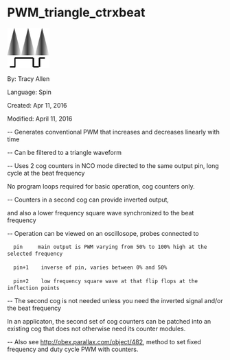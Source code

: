 # PWM_triangle_ctrxbeat

![trianglePWM.png](trianglePWM.png)

By: Tracy Allen

Language: Spin

Created: Apr 11, 2016

Modified: April 11, 2016

\-- Generates conventional PWM that increases and decreases linearly with time

\-- Can be filtered to a triangle waveform

\-- Uses 2 cog counters in NCO mode directed to the  same output pin, long cycle at the beat frequency

   No program loops required for basic operation, cog counters only.

\-- Counters in a second cog can provide inverted output,

   and also a lower frequency square wave synchronized to the beat frequency

\-- Operation can be viewed on an oscillosope, probes connected to

      pin     main output is PWM varying from 50% to 100% high at the selected frequency

      pin+1    inverse of pin, varies between 0% and 50%

      pin+2    low frequency square wave at that flip flops at the inflection points

\-- The second cog is not needed unless you need the inverted signal and/or the beat frequency

   In an applicaton, the second set of cog counters can be patched into an existing cog that does not otherwise need its counter modules.

\-- Also see http://obex.parallax.com/object/482, method to set fixed frequency and duty cycle PWM with counters.
